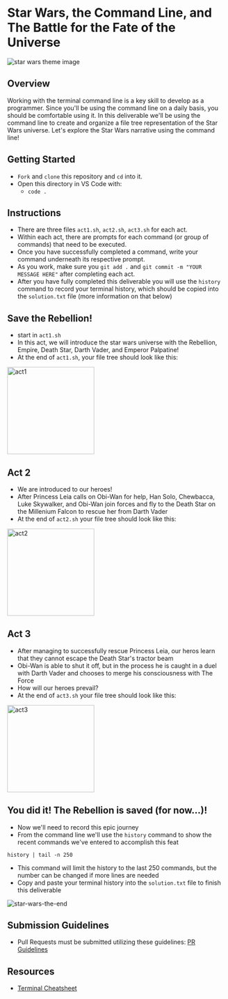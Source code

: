 # Star Wars, the Command Line, and The Battle for the Fate of the Universe

![star wars theme image](https://res.cloudinary.com/ahonore42/image/upload/v1611100619/starwars-canon-banner_silgff.jpg)

## Overview

Working with the terminal command line is a key skill to develop as a programmer. Since you'll be using the command line on a daily basis, you should be comfortable using it. In this deliverable we'll be using the command line to create and organize a file tree representation of the Star Wars universe. Let's explore the Star Wars narrative using the command line!

## Getting Started

- `Fork` and `clone` this repository and `cd` into it.
- Open this directory in VS Code with:
  - `code .`

## Instructions

- There are three files `act1.sh`, `act2.sh`, `act3.sh` for each act.
- Within each act, there are prompts for each command (or group of commands) that need to be executed.
- Once you have successfully completed a command, write your command underneath its respective prompt.
- As you work, make sure you `git add .` and `git commit -m "YOUR MESSAGE HERE"` after completing each act.
- After you have fully completed this deliverable you will use the `history` command to record your terminal history, which should be copied into the `solution.txt` file (more information on that below)

## Save the Rebellion!

- start in `act1.sh`
- In this act, we will introduce the star wars universe with the Rebellion, Empire, Death Star, Darth Vader, and Emperor Palpatine!
- At the end of `act1.sh`, your file tree should look like this:

<img height=200 src="https://res.cloudinary.com/ahonore42/image/upload/v1611102583/ga/act1.png" alt="act1" />

## Act 2

- We are introduced to our heroes!
- After Princess Leia calls on Obi-Wan for help, Han Solo, Chewbacca, Luke Skywalker, and Obi-Wan join forces and fly to the Death Star on the Millenium Falcon to rescue her from Darth Vader
- At the end of `act2.sh` your file tree should look like this:

<img height=200 src="https://res.cloudinary.com/ahonore42/image/upload/v1611102604/ga/act2.png" alt="act2" />

## Act 3

- After managing to successfully rescue Princess Leia, our heros learn that they cannot escape the Death Star's tractor beam
- Obi-Wan is able to shut it off, but in the process he is caught in a duel with Darth Vader and chooses to merge his consciousness with The Force
- How will our heroes prevail?
- At the end of `act3.sh` your file tree should look like this:

<img height=200 src="https://res.cloudinary.com/ahonore42/image/upload/v1611102619/ga/act3.png" alt="act3" />

## You did it! The Rebellion is saved (for now...)!

- Now we'll need to record this epic journey
- From the command line we'll use the `history` command to show the recent commands we've entered to accomplish this feat

```
history | tail -n 250
```

- This command will limit the history to the last 250 commands, but the number can be changed if more lines are needed
- Copy and paste your terminal history into the `solution.txt` file to finish this deliverable

![star-wars-the-end](https://media.giphy.com/media/iQn33nEos213i/giphy.gif)

## Submission Guidelines

- Pull Requests must be submitted utilizing these guidelines: [PR Guidelines](https://github.com/SEI-R-2-22/template_pull_request)

## Resources

- [Terminal Cheatsheet](https://gist.github.com/cferdinandi/ef665330286fd5d7127d)
